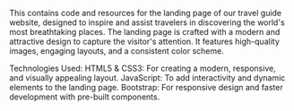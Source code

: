 This contains code and resources for the landing page of our travel guide website, designed to inspire and assist travelers in discovering the world's most breathtaking places.
The landing page is crafted with a modern and attractive design to capture the visitor's attention.
   It features high-quality images, engaging layouts, and a consistent color scheme.

Technologies Used:
HTML5 & CSS3: For creating a modern, responsive, and visually appealing layout.
JavaScript: To add interactivity and dynamic elements to the landing page.
Bootstrap: For responsive design and faster development with pre-built components.
